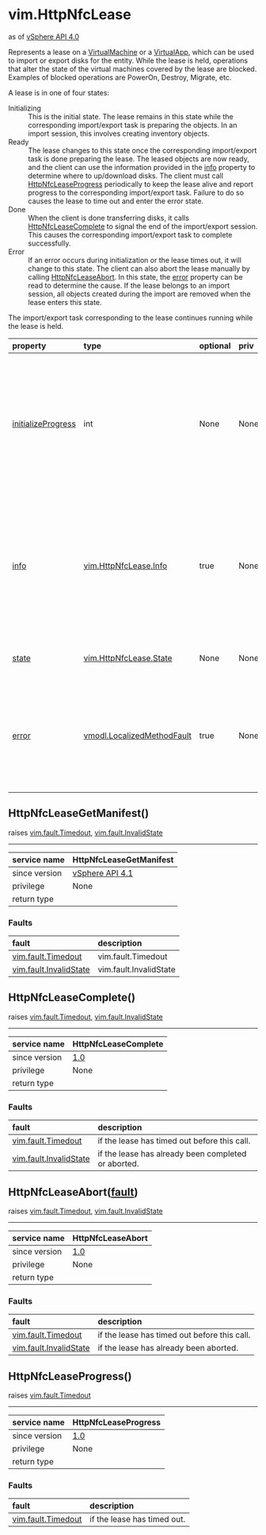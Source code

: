 vim.HttpNfcLease
================
as of [vSphere API 4.0](vim.version.md#vim.version.version5)


Represents a lease on a <a href="vim.VirtualMachine.md">VirtualMachine</a> or   a <a href="vim.VirtualApp.md">VirtualApp</a>, which can be used to import or export   disks for the entity. While the lease is held, operations   that alter the state of the virtual machines covered by the lease   are blocked. Examples of blocked operations are PowerOn, Destroy,   Migrate, etc.   <p>   A lease is in one of four states:    <dl>     <dt>Initializing</dt>     <dd>This is the initial state. The lease remains in this state         while the corresponding import/export task is preparing the         objects. In an import session, this involves creating         inventory objects.</dd>     <dt>Ready</dt>     <dd>The lease changes to this state once the corresponding         import/export task is done preparing the lease. The leased         objects are now ready, and the client can use the information         provided in the <a href="vim.HttpNfcLease.md#info">info</a> property to determine where to         up/download disks. The client must call <a href="vim.HttpNfcLease.md#progress">HttpNfcLeaseProgress</a>         periodically to keep the lease alive and report progress to         the corresponding import/export task. Failure to do so causes         the lease to time out and enter the error state.</dd>     <dt>Done</dt>     <dd>When the client is done transferring disks, it calls         <a href="vim.HttpNfcLease.md#complete">HttpNfcLeaseComplete</a> to signal the end of the import/export session.         This causes the corresponding import/export task to complete         successfully.</dd>     <dt>Error</dt>     <dd>If an error occurs during initialization or the lease times out,         it will change to this state. The client can also abort the lease         manually by calling <a href="vim.HttpNfcLease.md#abort">HttpNfcLeaseAbort</a>. In this state, the <a href="vim.HttpNfcLease.md#error">error</a>         property can be read to determine the cause.         If the lease belongs to an import session, all objects created         during the import are removed when the lease enters this state.</dd>   </dl>    The import/export task corresponding to the lease continues running while   the lease is held.

| property | type | optional | priv | desc |
|:---------|:-----|:---------|:-----|:-----|
| <a href='initializeProgress'>initializeProgress</a> | int | None | None | Provides progress information (0-100 percent) for the initializing state   of the lease. Clients can use this to track overall progress. |
| <a href='info'>info</a> | [vim.HttpNfcLease.Info](vim.HttpNfcLease.Info.md "vim.HttpNfcLease.Info") | true | None | Provides information on the objects contained in this lease. The   info property is only valid when the lease is in the ready state. |
| <a href='state'>state</a> | [vim.HttpNfcLease.State](vim.HttpNfcLease.State.md "vim.HttpNfcLease.State") | None | None | The current state of the lease. |
| <a href='error'>error</a> | [vmodl.LocalizedMethodFault](vmodl.LocalizedMethodFault.md "vmodl.LocalizedMethodFault") | true | None | If the lease is in the error state, this property contains the   error that caused the lease to be aborted. |


HttpNfcLeaseGetManifest()
-------------------------
 raises [vim.fault.Timedout](vim.fault.Timedout.md "vim.fault.Timedout"), [vim.fault.InvalidState](vim.fault.InvalidState.md "vim.fault.InvalidState")

---
| service name | HttpNfcLeaseGetManifest |
|:--|:--|
| since version | [vSphere API 4.1](vim.version.md#vim.version.version5) |
| privilege    | None |
| return type |  |
### Faults
| fault | description |
|:------|:------------|
| [vim.fault.Timedout](vim.fault.Timedout.md "vim.fault.Timedout") | vim.fault.Timedout |
| [vim.fault.InvalidState](vim.fault.InvalidState.md "vim.fault.InvalidState") | vim.fault.InvalidState |




HttpNfcLeaseComplete()
----------------------
 raises [vim.fault.Timedout](vim.fault.Timedout.md "vim.fault.Timedout"), [vim.fault.InvalidState](vim.fault.InvalidState.md "vim.fault.InvalidState")

---
| service name | HttpNfcLeaseComplete |
|:--|:--|
| since version | [1.0](vim.version.md#vim.version.version5) |
| privilege    | None |
| return type |  |
### Faults
| fault | description |
|:------|:------------|
| [vim.fault.Timedout](vim.fault.Timedout.md "vim.fault.Timedout") | if the lease has timed out before this call. |
| [vim.fault.InvalidState](vim.fault.InvalidState.md "vim.fault.InvalidState") | if the lease has already been completed or           aborted. |




HttpNfcLeaseAbort([fault](vmodl.MethodFault.md "vmodl.MethodFault"))
--------------------------------------------------------------------
 raises [vim.fault.Timedout](vim.fault.Timedout.md "vim.fault.Timedout"), [vim.fault.InvalidState](vim.fault.InvalidState.md "vim.fault.InvalidState")

---
| service name | HttpNfcLeaseAbort |
|:--|:--|
| since version | [1.0](vim.version.md#vim.version.version5) |
| privilege    | None |
| return type |  |
### Faults
| fault | description |
|:------|:------------|
| [vim.fault.Timedout](vim.fault.Timedout.md "vim.fault.Timedout") | if the lease has timed out before this call. |
| [vim.fault.InvalidState](vim.fault.InvalidState.md "vim.fault.InvalidState") | if the lease has already been aborted. |




HttpNfcLeaseProgress()
----------------------
 raises [vim.fault.Timedout](vim.fault.Timedout.md "vim.fault.Timedout")

---
| service name | HttpNfcLeaseProgress |
|:--|:--|
| since version | [1.0](vim.version.md#vim.version.version5) |
| privilege    | None |
| return type |  |
### Faults
| fault | description |
|:------|:------------|
| [vim.fault.Timedout](vim.fault.Timedout.md "vim.fault.Timedout") | if the lease has timed out. |




